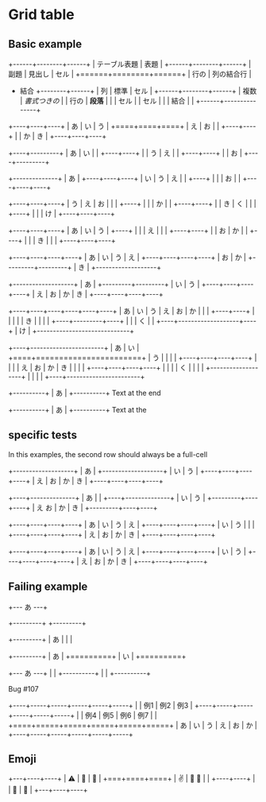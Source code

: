 # Grid table

## Basic example

+------+--------+------+
| テーブル表題  | 表題 |
+------+--------+------+
| 副題 | 見出し | セル |
+======+========+======+
| 行の | 列の結合行    |
+ 結合 +--------+------+
| 列   | 標準   | セル |
+------+--------+------+
| 複数 | *書式つきの*  |
| 行の | **段落**      |
|      | セル          |
| セル |               |
| 結合 |               |
+------+---------------+

+----+----+----+
| あ | い | う |
+====+====+====+
| え | お      |
|    +----+----+
|    | か | き |
+----+----+----+

+----+---------+
| あ | い      |
|    +----+----+
|    | う | え |
|    +----+----+
|    | お      |
+----+---------+

+--------------+
| あ           |
+----+----+----+
| い | う | え |
|    +----+    |
|    | お |    |
+----+----+----+

+----+----+----+
| う | え | お |
|    |    +----+
|    |    | か |
|    +----+----+
|    | き | く |
|    |    +----+
|    |    | け |
+----+----+----+

+----+----+----+
| あ | い | う |
+----+    |    |
| え |    |    |
+----+----+    |
| お | か |    |
+----+    |    |
| き |    |    |
+----+----+----+

+----+----+----+----+
| あ | い | う | え |
+----+----+----+----+
| お      | か      |
+---------+---------+
| き                |
+-------------------+

+-------------------+
| あ                |
+---------+---------+
| い      | う      |
+----+----+----+----+
| え | お | か | き |
+----+----+----+----+


+----+----+----+----+----+----+
| あ | い | う | え | お | か |
|    |    +----+----+    |    |
|    |    | き      |    |    |
|    +----+---------+----+    |
|    | く                |    |
+----+-------------------+----+
| け                          |
+-----------------------------+

+----+-----------------------+
| あ | い                    |
+====+=======================+
| う |                       |
|    | +----+----+----+----+ |
|    | | え | お | か | き | |
|    | +----+----+----+----+ |
|    | | く                | |
|    | +-------------------+ |
|    |                       |
+----+-----------------------+























+----------+
| あ       |
+----------+
Text at the end

+----------+
| あ       |
+----------+
Text at the

## specific tests

In this examples, the second row should always be a full-cell

+-------------------+
| あ                |
+-------------------+
| い | う           |
+----+----+----+----+
| え | お | か | き |
+----+----+----+----+

+----+--------------+
| あ |              |
+----+--------------+
| い | う           |
+---------+----+----+
| え   お | か | き |
+---------+----+----+

+----+----+----+----+
| あ | い | う | え |
+----+----+----+----+
| い | う           |
|                   |
+----+----+----+----+
| え | お | か | き |
+----+----+----+----+

+----+----+----+----+
| あ | い | う | え |
+----+----+----+----+
| い  | う          |
+----+----+----+----+
| え | お | か | き |
+----+----+----+----+

## Failing example

+--- あ ---+

+---------+
+---------+

+---------+
| あ      |
|         |

+---------+
| あ      |
+=========+
| い      |
+=========+

+--- あ ---+
|          |
+----------+
|          |
+----------+

Bug #107

+----+-----+-----+-----+-----+-----+
|    | 例1       | 例2       | 例3 |
+----+-----+-----+-----+-----+-----+
|    | 例4 | 例5 | 例6 | 例7 |     |
+====+=====+=====+=====+=====+=====+
| あ | い  | う  | え  | お  | か  |
+----+-----+-----+-----+-----+-----+

## Emoji

+---+----+----+
| ⚠ | 🐶 | 🍣 |
+===+====+====+
| ✌ | 👏 🌵   |
|   +----+----+
|   | 🦄 | 🐙 |
+---+----+----+

